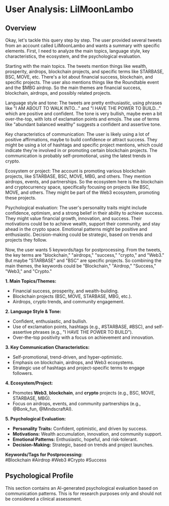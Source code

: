 # User Analysis: LilMoonLambo

## Overview

<think>
Okay, let's tackle this query step by step. The user provided several tweets from an account called LilMoonLambo and wants a summary with specific elements. First, I need to analyze the main topics, language style, key characteristics, the ecosystem, and the psychological evaluation.

Starting with the main topics. The tweets mention things like wealth, prosperity, airdrops, blockchain projects, and specific terms like STARBASE, BSC, MOVE, etc. There's a lot about financial success, blockchain, and specific projects. The user also mentions things like the Roundtable event and the $MBG airdrop. So the main themes are financial success, blockchain, airdrops, and possibly related projects.

Language style and tone: The tweets are pretty enthusiastic, using phrases like "I AM ABOUT TO WALK INTO..." and "I HAVE THE POWER TO BUILD..." which are positive and confident. The tone is very bullish, maybe even a bit over-the-top, with lots of exclamation points and emojis. The use of terms like "abundant balanced wealthy" suggests a confident and assertive tone.

Key characteristics of communication: The user is likely using a lot of positive affirmations, maybe to build confidence or attract success. They might be using a lot of hashtags and specific project mentions, which could indicate they're involved in or promoting certain blockchain projects. The communication is probably self-promotional, using the latest trends in crypto.

Ecosystem or project: The account is promoting various blockchain projects, like STARBASE, BSC, MOVE, MBG, and others. They mention airdrops, events, and partnerships. So the ecosystem here is the blockchain and cryptocurrency space, specifically focusing on projects like BSC, MOVE, and others. They might be part of the Web3 ecosystem, promoting these projects.

Psychological evaluation: The user's personality traits might include confidence, optimism, and a strong belief in their ability to achieve success. They might value financial growth, innovation, and success. Their motivations could be to achieve wealth, support their community, and stay ahead in the crypto space. Emotional patterns might be positive and enthusiastic. Decision-making could be strategic, based on trends and projects they follow.

Now, the user wants 5 keywords/tags for postprocessing. From the tweets, the key terms are "blockchain," "airdrops," "success," "crypto," and "Web3." But maybe "STARBASE" and "BSC" are specific projects. So combining the main themes, the keywords could be "Blockchain," "Airdrop," "Success," "Web3," and "Crypto."
</think>

**1. Main Topics/Themes:**  
- Financial success, prosperity, and wealth-building.  
- Blockchain projects (BSC, MOVE, STARBASE, MBG, etc.).  
- Airdrops, crypto trends, and community engagement.  

**2. Language Style & Tone:**  
- Confident, enthusiastic, and bullish.  
- Use of exclamation points, hashtags (e.g., #STARBASE, #BSC), and self-assertive phrases (e.g., "I HAVE THE POWER TO BUILD").  
- Over-the-top positivity with a focus on achievement and innovation.  

**3. Key Communication Characteristics:**  
- Self-promotional, trend-driven, and hyper-optimistic.  
- Emphasis on blockchain, airdrops, and Web3 ecosystems.  
- Strategic use of hashtags and project-specific terms to engage followers.  

**4. Ecosystem/Project:**  
- Promotes **Web3**, **blockchain**, and **crypto** projects (e.g., BSC, MOVE, STARBASE, MBG).  
- Focus on airdrops, events, and community partnerships (e.g., @Bonk_fun, @MindscraftAI).  

**5. Psychological Evaluation:**  
- **Personality Traits:** Confident, optimistic, and driven by success.  
- **Motivations:** Wealth accumulation, innovation, and community support.  
- **Emotional Patterns:** Enthusiastic, hopeful, and risk-tolerant.  
- **Decision-Making:** Strategic, based on trends and project launches.  

**Keywords/Tags for Postprocessing:**  
#Blockchain #Airdrop #Web3 #Crypto #Success

## Psychological Profile

This section contains an AI-generated psychological evaluation based on communication patterns. This is for research purposes only and should not be considered a clinical assessment.